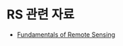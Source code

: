 # RS 관련 자료

* [Fundamentals of Remote Sensing](https://www.ldeo.columbia.edu/res/fac/rsvlab/fundamentals_e.pdf)
